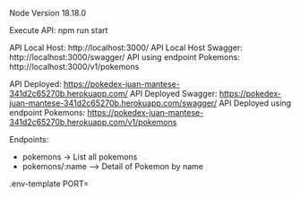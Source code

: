 Node Version 18.18.0

Execute API: npm run start

API Local Host: http://localhost:3000/
API Local Host Swagger: http://localhost:3000/swagger/
API using endpoint Pokemons: http://localhost:3000/v1/pokemons

API Deployed: https://pokedex-juan-mantese-341d2c65270b.herokuapp.com/
API Deployed Swagger: https://pokedex-juan-mantese-341d2c65270b.herokuapp.com/swagger/
API Deployed using endpoint Pokemons: https://pokedex-juan-mantese-341d2c65270b.herokuapp.com/v1/pokemons

Endpoints:
 - pokemons -> List all pokemons
 - pokemons/:name --> Detail of Pokemon by name
 
.env-template
    PORT=
